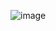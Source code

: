 ![image](https://user-images.githubusercontent.com/98653543/153282026-f206c71c-a34a-48dc-97c4-ad7680d64295.png)
